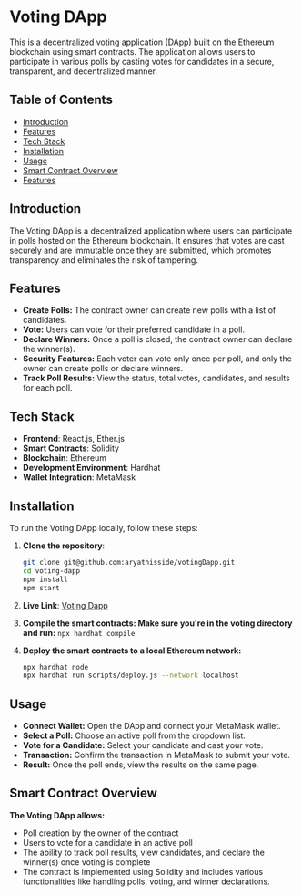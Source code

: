 # Voting DApp

This is a decentralized voting application (DApp) built on the Ethereum blockchain using smart contracts. The application allows users to participate in various polls by casting votes for candidates in a secure, transparent, and decentralized manner.

## Table of Contents

- [Introduction](#introduction)
- [Features](#features)
- [Tech Stack](#tech-stack)
- [Installation](#installation)
- [Usage](#usage)
- [Smart Contract Overview](#smart-contract-overview)
- [Features](#features)


## Introduction

The Voting DApp is a decentralized application where users can participate in polls hosted on the Ethereum blockchain. It ensures that votes are cast securely and are immutable once they are submitted, which promotes transparency and eliminates the risk of tampering.

## Features
- **Create Polls:** The contract owner can create new polls with a list of candidates.
- **Vote:** Users can vote for their preferred candidate in a poll.
- **Declare Winners:** Once a poll is closed, the contract owner can declare the winner(s).
- **Security Features:** Each voter can vote only once per poll, and only the owner can create polls or declare winners.
- **Track Poll Results:** View the status, total votes, candidates, and results for each poll.


## Tech Stack

- **Frontend**: React.js, Ether.js
- **Smart Contracts**: Solidity
- **Blockchain**: Ethereum
- **Development Environment**: Hardhat
- **Wallet Integration**: MetaMask

## Installation

To run the Voting DApp locally, follow these steps:

1. **Clone the repository**:
   ```bash
   git clone git@github.com:aryathisside/votingDapp.git
   cd voting-dapp
   npm install
   npm start
2. **Live Link**:
    [Voting Dapp](voting-dapp-ruddy.vercel.app)


3. **Compile the smart contracts: Make sure you're in the voting directory and run:**
    `npx hardhat compile`

4. **Deploy the smart contracts to a local Ethereum network:**
    ```bash
    npx hardhat node
    npx hardhat run scripts/deploy.js --network localhost

## Usage
- **Connect Wallet:** Open the DApp and connect your MetaMask wallet.
- **Select a Poll:** Choose an active poll from the dropdown list.
- **Vote for a Candidate:** Select your candidate and cast your vote.
- **Transaction:** Confirm the transaction in MetaMask to submit your vote.
- **Result:** Once the poll ends, view the results on the same page.

## Smart Contract Overview
**The Voting DApp allows:**

- Poll creation by the owner of the contract
- Users to vote for a candidate in an active poll
- The ability to track poll results, view candidates, and declare the winner(s) once voting is complete
- The contract is implemented using Solidity and includes various functionalities like handling polls, voting, and winner declarations.


